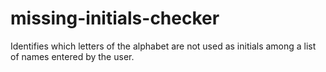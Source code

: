 # missing-initials-checker
Identifies which letters of the alphabet are not used as initials among a list of names entered by the user.
